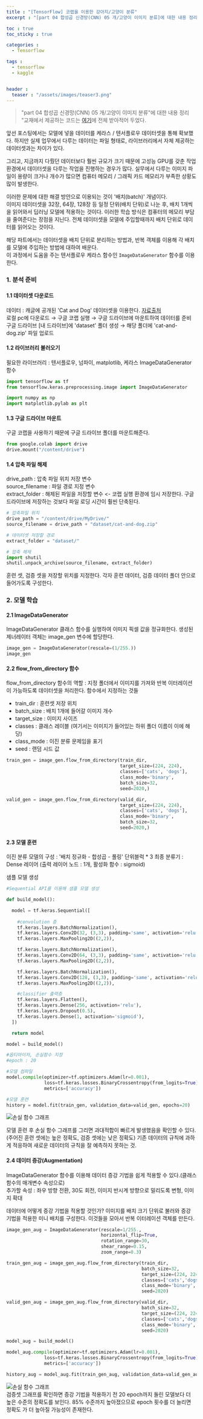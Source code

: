 ```yaml
---
title : "[TensorFlow] 코랩을 이용한 강아지/고양이 분류"
excerpt : "[part 04 합성곱 신경망(CNN) 05 개/고양이 이미지 분류]에 대한 내용 정리"

toc : true
toc_sticky : true

categories :
  - Tensorflow

tags :
  - tensorflow
  - kaggle


header :
  teaser : "/assets/images/teaser3.png"
---
```


> "part 04 합성곱 신경망(CNN) 05 개/고양이 이미지 분류"에 대한 내용 정리  
> "교재에서 제공하는 코드는 [여기](https://github.com/yoooniverse/tf-practice)에 전체 받아적어 두었다.

앞선 포스팅에서는 모델에 넣을 데이터를 케라스 / 텐서플로우 데이터셋을 통해 확보했다. 하지만 실제 업무에서 다루는 데이터는 파일 형태로, 라이브러리에서 자체 제공하는 데이터셋과는 차이가 있다.  

그리고, 지금까지 다뤘던 데이터보다 훨씬 규모가 크기 때문에 고성능 GPU를 갖춘 작업환경에서 데이터셋을 다루는 작업을 진행하는 경우가 많다.
실무에서 다루는 이미지 파일이 용량이 크거나 개수가 많으면 컴퓨터 메모리 / 그래픽 카드 메모리가 부족한 상황도 많이 발생한다.

이러한 문제에 대한 해결 방안으로 이용되는 것이 '배치(batch)' 개념이다.  
이미지 데이터셋을 32장, 64장, 128장 등 일정 단위(배치 단위)로 나눈 후, 배치 1개씩을 읽어와서 딥러닝 모델에 적용하는 것이다. 이러한 학습 방식은 컴퓨터의 메모리 부담을 줄여준다는 장점을 지닌다. 전체 데이터셋을 모델에 주입할때까지 배치 단위로 데이터를 읽어오는 것이다.

해당 파트에서는 데이터셋을 배치 단위로 분리하는 방법과, 반복 객체를 이용해 각 배치를 모델에 주입하는 방법에 대하여 배운다.  
이 과정에서 도움을 주는 텐서플로우 케라스 함수인 `ImageDataGenerator` 함수를 이용한다.


### 1. 분석 준비
#### 1.1 데이터셋 다운로드
데이터 : 캐글에 공개된 'Cat and Dog' 데이터셋을 이용한다. [자료출처](https://www.kaggle.com/tongpython/cat-and-dog)  
로컬 pc에 다운로드 → 구글 코랩 실행 → 구글 드라이브에 마운트하여 데이터를 준비  
구글 드라이브 [내 드라이브]에 'dataset' 폴더 생성 → 해당 폴더에 'cat-and-dog.zip' 파일 업로드  

#### 1.2 라이브러리 불러오기
필요한 라이브러리 : 텐서플로우, 넘파이, matplotlib, 케라스 ImageDataGenerator 함수
```python
import tensorflow as tf
from tensorflow.keras.preprocessing.image import ImageDataGenerator

import numpy as np
import matplotlib.pylab as plt
```

#### 1.3 구글 드라이브 마운트
구글 코랩을 사용하기 때문에 구글 드라이브 폴더를 마운트해준다.
```python
from google.colab import drive
drive.mount("/content/drive")
```

#### 1.4 압축 파일 해제
drive_path : 압축 파일 위치 저장 변수  
source_filename : 파일 경로 지정 변수  
extract_folder : 해제된 파일을 저장할 변수 <- 코랩 실행 환경에 임시 저장한다. 구글 드라이브에 저장하는 것보다 파일 로딩 시간이 훨씬 단축된다.
```python
# 압축파일 위치
drive_path = "/content/drive/MyDrive/"
source_filename = drive_path + "dataset/cat-and-dog.zip"

# 데이터셋 저장할 경로
extract_folder = "dataset/"

# 압축 해제
import shutil
shutil.unpack_archive(source_filename, extract_folder)
```
훈련 셋, 검증 셋을 저장할 위치를 지정한다. 각자 훈련 데이터, 검증 데이터 폴더 안으로 들어가도록 구성한다.


### 2. 모델 학습
#### 2.1 ImageDataGenerator
ImageDataGenerator 클래스 함수를 실행하여 이미지 픽셀 값을 정규화한다. 생성된 제너레이터 객체는 image_gen 변수에 할당한다.
```python
image_gen = ImageDataGenerator(rescale=(1/255.))
image_gen
```
#### 2.2 flow_from_directory 함수
flow_from_directory 함수의 역할 : 지정 폴더에서 이미지를 가져와 반복 이터레이션이 가능하도록 데이터셋을 처리한다.
함수에서 지정하는 것들
- train_dir : 훈련셋 저장 위치
- batch_size : 배치 1개에 들어갈 이미지 개수
- target_size : 이미지 사이즈
- classes : 클래스 레이블 (여기서는 이미지가 들어있는 하위 폴더 이름이 이에 해당)
- class_mode : 이진 분류 문제임을 표기
- seed : 랜덤 시드 값

```python
train_gen = image_gen.flow_from_directory(train_dir,
                                          target_size=(224, 224),
                                          classes=['cats', 'dogs'],
                                          class_mode='binary',
                                          batch_size=32,
                                          seed=2020,)

valid_gen = image_gen.flow_from_directory(valid_dir,
                                          target_size=(224, 224),
                                          classes=['cats', 'dogs'],
                                          class_mode='binary',
                                          batch_size=32,
                                          seed=2020,)
```

#### 2.3 모델 훈련
이진 분류 모델의 구성 : '배치 정규화 - 합성곱 - 풀링' 단위블럭 * 3
최종 분류기 : Dense 레이어 (출력 레이어 노드 : 1개, 활성화 함수 : sigmoid)

샘플 모델 생성
```python
#Sequential API를 이용해 샘플 모델 생성

def build_model():

  model = tf.keras.Sequential([
    
    #convolution 층
    tf.keras.layers.BatchNormalization(),
    tf.keras.layers.Conv2D(32, (3,3), padding='same', activation='relu'),
    tf.keras.layers.MaxPooling2D((2,2)),

    tf.keras.layers.BatchNormalization(),
    tf.keras.layers.Conv2D(64, (3,3), padding='same', activation='relu'),
    tf.keras.layers.MaxPooling2D((2,2)),

    tf.keras.layers.BatchNormalization(),
    tf.keras.layers.Conv2D(128, (3,3), padding='same', activation='relu'),
    tf.keras.layers.MaxPooling2D((2,2)),

    #classifier 출력층
    tf.keras.layers.Flatten(),
    tf.keras.layers.Dense(256, activation='relu'),
    tf.keras.layers.Dropout(0.5),
    tf.keras.layers.Dense(1, activation='sigmoid'),
  ])

  return model

model = build_model()
```

```python
#옵티마이저, 손실함수 지정
#epoch : 20

#모델 컴파일
model.compile(optimizer=tf.optimizers.Adam(lr=0.001),
              loss=tf.keras.losses.BinaryCrossentropy(from_logits=True),
              metrics=['accuracy'])

#모델 훈련
history = model.fit(train_gen, validation_data=valid_gen, epochs=20)
```

![손실 함수 그래프](/assets/images/output4.png) 

모델 훈련 후 손실 함수 그래프를 그리면 과대적합이 빠르게 발생했음을 확인할 수 있다. (주어진 훈련 셋에는 높은 정확도, 검증 셋에는 낮은 정확도) 기존 데이터의 규칙에 과하게 적응하여 새로운 데이터의 규칙을 잘 예측하지 못하는 것.

#### 2.4 데이터 증강(Augmentation)
ImageDataGenerator 함수를 이용해 데이터 증강 기법을 쉽게 적용할 수 있다.(클래스 함수의 매개변수 속성으로)  
추가할 속성 : 좌우 방향 전환, 30도 회전, 이미지 반시계 방향으로 밀리도록 변형, 이미지 확대

데이터에 어떻게 증강 기법을 적용할 것인가? 이미지를 배치 크기 단위로 불러와 증강 기법을 적용한 미니 배치를 구성한다. 이것들을 모아서 반복 이터레이션 객체를 만든다.
```python
image_gen_aug = ImageDataGenerator(rescale=1/255.,
                                   horizontal_flip=True,
                                   rotation_range=30,
                                   shear_range=0.15,
                                   zoom_range=0.3)

train_gen_aug = image_gen_aug.flow_from_directory(train_dir,
                                                  batch_size=32,
                                                  target_size=(224, 224),
                                                  classes=['cats','dogs'],
                                                  class_mode='binary',
                                                  seed=2020)

valid_gen_aug = image_gen_aug.flow_from_directory(valid_dir,
                                                  batch_size=32,
                                                  target_size=(224, 224),
                                                  classes=['cats','dogs'],
                                                  class_mode='binary',
                                                  seed=2020)

model_aug = build_model()

model_aug.compile(optimizer=tf.optimizers.Adam(lr=0.001),
              loss=tf.keras.losses.BinaryCrossentropy(from_logits=True),
              metrics=['accuracy'])

history_aug = model_aug.fit(train_gen_aug, validation_data=valid_gen_aug, epochs=40)
```
![손실 함수 그래프](/assets/images/output5.png)  
검증셋 그래프를 확인하면 증강 기법을 적용하기 전 20 epoch까지 돌린 모델보다 더 높은 수준의 정확도를 보인다. 85% 수준까지 높아졌으므로 epoch 횟수를 더 늘리면 정확도 가 더 높아질 가능성이 존재한다.